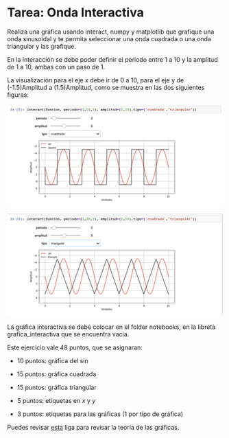 # Tarea: Onda Interactiva

Realiza una gráfica usando  interact, numpy y matplotlib que grafique una onda sinusoidal y te permita seleccionar  una onda cuadrada o una onda triangular y las grafique.

En la interacción se debe poder definir el periodo entre 1 a 10 y la amplitud de 1 a 10, ambas con un paso de 1.

La visualización  para el eje x debe ir de 0 a 10, 
para el eje y de (-1.5)Amplitud  a (1.5)Amplitud, como se muestra en las dos siguientes figuras:

![cuadrada](./img/cuadrada.png)

![triangular](./img/triangular.png)


La gráfica interactiva se debe colocar en el folder notebooks, en la libreta grafica_interactiva que se encuentra vacia.

Este ejercicio vale 48  puntos, que se asignaran:

* 10 puntos: gráfica del sin

* 15 puntos: gráfica cuadrada

* 15 puntos: gráfica triangular

*  5 puntos: etiquetas en $x$ y $y$
*  3 puntos: etiquetas para las gráficas (1 por tipo de gráfica)




Puedes revisar [esta](https://en.wikipedia.org/wiki/Square_wave#:~:text=A%20square%20wave%20is%20a,minimum%20and%20maximum%20are%20instantaneous.) liga para revisar la teoría de las gráficas.
